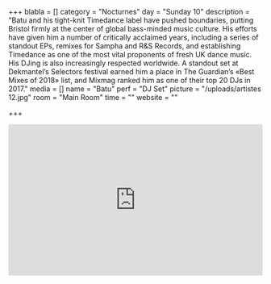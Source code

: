+++
blabla = []
category = "Nocturnes"
day = "Sunday 10"
description = "Batu and his tight-knit Timedance label have pushed boundaries, putting Bristol firmly at the center of global bass-minded music culture. His efforts have given him a number of critically acclaimed years, including a series of standout EPs, remixes for Sampha and R&S Records, and establishing Timedance as one of the most vital proponents of fresh UK dance music. His DJing is also increasingly respected worldwide. A standout set at Dekmantel’s Selectors festival earned him a place in The Guardian’s «Best Mixes of 2018» list, and Mixmag ranked him as one of their top 20 DJs in 2017."
media = []
name = "Batu"
perf = "DJ Set"
picture = "/uploads/artistes 12.jpg"
room = "Main Room"
time = ""
website = ""

+++
<iframe width="100%" height="300" scrolling="no" frameborder="no" allow="autoplay" src="https://w.soundcloud.com/player/?url=https%3A//api.soundcloud.com/tracks/687564781&color=%23ff5500&auto_play=false&hide_related=false&show_comments=true&show_user=true&show_reposts=false&show_teaser=true&visual=true"></iframe>
